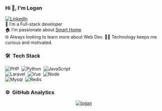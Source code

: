 ### Hi 👋, I'm Logan

<a href="https://www.linkedin.com/in/logan-tw/" target="_blank"><img src="https://img.shields.io/badge/LinkedIn-%230077B5.svg?&style=flat-square&logo=linkedin&logoColor=white" alt="LinkedIn"></a>
<br>
🌱 I’m a Full-stack developer <br>
🏠 I'm passionate about [Smart Home](https://blog.dotw.me/2022/rent-smart-home/) <br>
🌐 Always looking to learn more about Web Dev.
👨‍💻 Technology keeps me curious and motivated.


### 🛠 &nbsp;Tech Stack
![PHP](https://img.shields.io/badge/-PHP-05122A?style=flat&logo=PHP)&nbsp;
![Python](https://img.shields.io/badge/-Python-05122A?style=flat&logo=python)&nbsp;
![JavaScript](https://img.shields.io/badge/-JavaScript-05122A?style=flat&logo=javascript)&nbsp; \
![Laravel](https://img.shields.io/badge/-Laravel-05122A?style=flat&logo=laravel)&nbsp;
![Vue](https://img.shields.io/badge/-Vue-05122A?style=flat&logo=vue.js)&nbsp;
![Node](https://img.shields.io/badge/-Node-05122A?style=flat&logo=node.js)&nbsp; \
![Mysql](https://img.shields.io/badge/-MySQL-05122A?style=flat&logo=mysql&logoColor=white)&nbsp;
![Redis](https://img.shields.io/badge/-Redis-05122A?style=flat&logo=redis)&nbsp;


### ⚙️ &nbsp;GitHub Analytics

<p align="center">
  <a href="https://github.com/iml885203/"><img src="https://github-readme-stats.vercel.app/api?username=iml885203&show_icons=true&theme=gotham" alt="logan" />
  </a>
</p>
